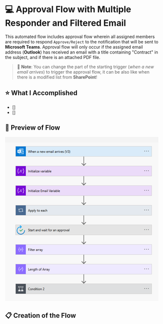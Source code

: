 # 💻 Approval Flow with Multiple Responder and Filtered Email
This automated flow includes approval flow wherein all assigned members are required to respond `Approve/Reject` to the notification that will be sent to **Microsoft Teams**. Approval flow will only occur if the assigned email address (**Outlook**) has received an email with a title containing "Contract" in the subject, and if there is an attached PDF file.

> 🔴 **Note**: You can change the part of the starting trigger (*when a new email arrives*) to trigger the approval flow, it can be also like when there is a modified list from **SharePoint**!
## ⭐ What I Accomplished
- []
- []

## 👀 Preview of Flow
![Entire flow](/projects/P1%20-%20Automated%20Approval%20Flow%20with%20Multiple%20Responder%20and%20Filtered%20Email/images/P1_1.png)

## 📋 Creation of the Flow